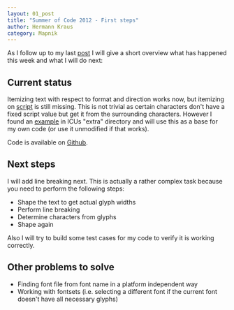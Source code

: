 ```yaml
---
layout: 01_post
title: "Summer of Code 2012 - First steps"
author: Hermann Kraus
category: Mapnik
---
```


As I follow up to my last [post](http://mapnik.org/news/gsoc2012-status) I will give a short overview what has happened this week and what I will do next:
    
## Current status

Itemizing text with respect to format and direction works now, but itemizing on [script](http://unicode.org/reports/tr24/) is still missing. This is not trivial as certain characters don't have a fixed script value but get it from the surrounding characters.
However I found an [example](http://source.icu-project.org/repos/icu/icu/trunk/source/extra/scrptrun/) in ICUs "extra" directory and will use this as a base for my own code (or use it unmodified if that works).

Code is available on [Github](https://github.com/herm/harfbuzz-test).

## Next steps

I will add line breaking next. This is actually a rather complex task because you need to perform the following steps:
    
* Shape the text to get actual glyph widths
* Perform line breaking
* Determine characters from glyphs
* Shape again

Also I will try to build some test cases for my code to verify it is working correctly.

## Other problems to solve

* Finding font file from font name in a platform independent way
* Working with fontsets (i.e. selecting a different font if the current font doesn't have all necessary glyphs)
